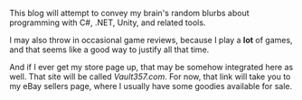 This blog will attempt to convey my brain's random blurbs about programming with C#, .NET, Unity, and related tools.

I may also throw in occasional game reviews, because I play a __lot__ of games, and that seems like a good way to justify all that time.

And if I ever get my store page up, that may be somehow integrated here as well. That site will be called _Vault357.com_. For now, that link will take you to my eBay sellers page, where I usually have some goodies available for sale.
